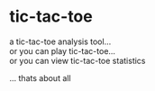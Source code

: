 # tic-tac-toe

a tic-tac-toe analysis tool...  
or you can play tic-tac-toe...  
or you can view tic-tac-toe statistics  
  
... thats about all
